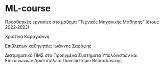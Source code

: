 # ML-course

Προσθετικές εργασίες στο μάθημα “Τεχνικές Μηχανικής Μάθησης” (έτους 2022‐2023)

Χριστίνα Καραγιάννη

Επιβλέπων καθηγητής: Ιωάννης Σαράφης

Διατμηματικό ΠΜΣ στα Προηγμένα Συστήματα Υπολογιστών και Επικοινωνιών
Αριστοτέλειο Πανεπιστήμιο Θεσσαλονίκης
